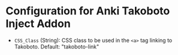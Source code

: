 # Configuration for Anki Takoboto Inject Addon

- `CSS_Class` (String): CSS class to be used in the `<a>` tag linking to Takoboto. Default: "takoboto-link"